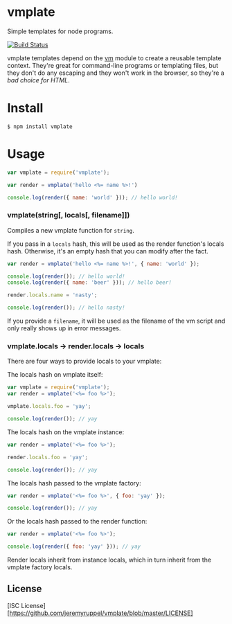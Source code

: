 # vmplate

Simple templates for node programs.

[![Build Status](https://travis-ci.org/jeremyruppel/vmplate.svg?branch=master)](https://travis-ci.org/jeremyruppel/vmplate)

vmplate templates depend on the [vm][1] module to create a reusable template context. They're great for command-line programs or templating files, but they don't do any escaping and they won't work in the browser, so they're a _bad choice for HTML_.

# Install

```
$ npm install vmplate
```

# Usage

``` js
var vmplate = require('vmplate');

var render = vmplate('hello <%= name %>!')

console.log(render({ name: 'world' })); // hello world!
```

### vmplate(string[, locals[, filename]])

Compiles a new vmplate function for `string`.

If you pass in a `locals` hash, this will be used as the render function's locals hash. Otherwise, it's an empty hash that you can modify after the fact.

``` js
var render = vmplate('hello <%= name %>!', { name: 'world' });

console.log(render()); // hello world!
console.log(render({ name: 'beer' })); // hello beer!

render.locals.name = 'nasty';

console.log(render()); // hello nasty!
```

If you provide a `filename`, it will be used as the filename of the vm script and only really shows up in error messages.

### vmplate.locals → render.locals → locals

There are four ways to provide locals to your vmplate:

The locals hash on vmplate itself:

``` js
var vmplate = require('vmplate');
var render = vmplate('<%= foo %>');

vmplate.locals.foo = 'yay';

console.log(render()); // yay
```

The locals hash on the vmplate instance:

``` js
var render = vmplate('<%= foo %>');

render.locals.foo = 'yay';

console.log(render()); // yay
```

The locals hash passed to the vmplate factory:

``` js
var render = vmplate('<%= foo %>', { foo: 'yay' });

console.log(render()); // yay
```

Or the locals hash passed to the render function:

``` js
var render = vmplate('<%= foo %>');

console.log(render({ foo: 'yay' })); // yay
```

Render locals inherit from instance locals, which in turn inherit from the vmplate factory locals.

## License

[ISC License][https://github.com/jeremyruppel/vmplate/blob/master/LICENSE]

[1]: https://nodejs.org/api/vm.html
